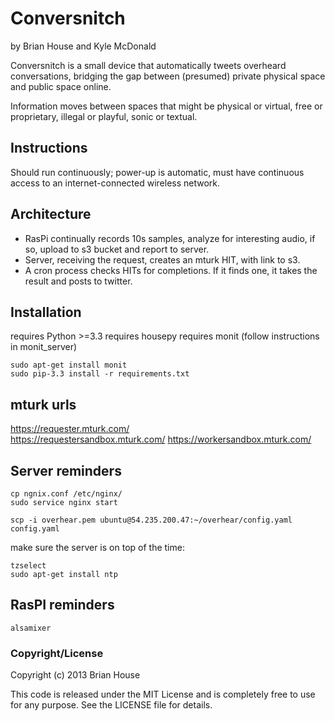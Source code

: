 Conversnitch
============

by Brian House and Kyle McDonald

Conversnitch is a small device that automatically tweets overheard conversations, bridging the gap between (presumed) private physical space and public space online.

Information moves between spaces that might be physical or virtual, free or proprietary, illegal or playful, sonic or textual.


Instructions
------------
Should run continuously; power-up is automatic, must have continuous
access to an internet-connected wireless network.


Architecture
------------

- RasPi continually records 10s samples, analyze for interesting audio, if so, upload to s3 bucket and report to server.
- Server, receiving the request, creates an mturk HIT, with link to s3.
- A cron process checks HITs for completions. If it finds one, it takes the result and posts to twitter.


Installation
------------

requires Python >=3.3
requires housepy
requires monit (follow instructions in monit_server)

    sudo apt-get install monit
    sudo pip-3.3 install -r requirements.txt


mturk urls
----------

https://requester.mturk.com/  
https://requestersandbox.mturk.com/
https://workersandbox.mturk.com/


Server reminders
----------------
    cp ngnix.conf /etc/nginx/
    sudo service nginx start

    scp -i overhear.pem ubuntu@54.235.200.47:~/overhear/config.yaml config.yaml

make sure the server is on top of the time:

    tzselect
    sudo apt-get install ntp


RasPI reminders
---------------
    alsamixer


### Copyright/License

Copyright (c) 2013 Brian House

This code is released under the MIT License and is completely free to use for any purpose. See the LICENSE file for details.

